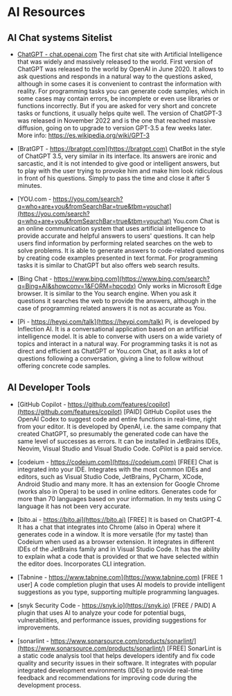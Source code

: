 # AI Resources

## AI Chat systems Sitelist 

* [ChatGPT - chat.openai.com](chat.openai.com)
  The first chat site with Artificial Intelligence that was widely and massively released to the world. First version of ChatGPT was released to the world by OpenAI in June 2020.
  It allows to ask questions and responds in a natural way to the questions asked, although in some cases it is convenient to contrast the information with reality. For programming tasks you can generate code samples, which in some cases may contain errors, be incomplete or even use libraries or functions incorrectly. But if you are asked for very short and concrete tasks or functions, it usually helps quite well.
  The version of ChatGPT-3 was released in November 2022 and is the one that reached massive diffusion, going on to upgrade to version GPT-3.5 a few weeks later.
  More info: https://es.wikipedia.org/wiki/GPT-3 

* [BratGPT - https://bratgpt.com](https://bratgpt.com)
  ChatBot in the style of ChatGPT 3.5, very similar in its interface. Its answers are ironic and sarcastic, and it is not intended to give good or intelligent answers, but to play with the user trying to provoke him and make him look ridiculous in front of his questions. Simply to pass the time and close it after 5 minutes.

* [YOU.com - https://you.com/search?q=who+are+you&fromSearchBar=true&tbm=youchat](https://you.com/search?q=who+are+you&fromSearchBar=true&tbm=youchat)
  You.com Chat is an online communication system that uses artificial intelligence to provide accurate and helpful answers to users' questions. It can help users find information by performing related searches on the web to solve problems. It is able to generate answers to code-related questions by creating code examples presented in text format. For programming tasks it is similar to ChatGPT but also offers web search results. 

* [Bing Chat - https://www.bing.com](https://www.bing.com/search?q=Bing+AI&showconv=1&FORM=hpcodx)
  Only works in Microsoft Edge browser. It is similar to the You search engine. When you ask it questions it searches the web to provide the answers, although in the case of programming related answers it is not as accurate as You.

* [Pi - https://heypi.com/talk](https://heypi.com/talk)
  Pi, is developed by Inflection AI. It is a conversational application based on an artificial intelligence model. It is able to converse with users on a wide variety of topics and interact in a natural way. For programming tasks it is not as direct and efficient as ChatGPT or You.com Chat, as it asks a lot of questions following a conversation, giving a line to follow without offering concrete code samples.



## AI Developer Tools

* [GitHub Copilot - https://github.com/features/copilot](https://github.com/features/copilot) [PAID]
  GitHub Copilot uses the OpenAI Codex to suggest code and entire functions in real-time, right from your editor.
  It is developed by OpenAI, i.e. the same company that created ChatGPT, so presumably the generated code can have the same level of successes as errors.
  It can be installed in JetBrains IDEs, Neovim, Visual Studio and Visual Studio Code. CoPilot is a paid service.
  
* [codeium - https://codeium.com](https://codeium.com) [FREE] 
  Chat is integrated into your IDE. Integrates with the most common IDEs and editors, such as Visual Studio Code, JetBrains, PyCharm, XCode, Android Studio and many more. It has an extension for Google Chrome (works also in Opera) to be used in online editors.
  Generates code for more than 70 languages based on your information. In my tests using C language it has not been very accurate.


* [bito.ai - https://bito.ai](https://bito.ai) [FREE]
  It is based on ChatGPT-4. It has a chat that integrates into Chrome (also in Opera) where it generates code in a window. It is more versatile (for my taste) than Codeium when used as a browser extension. It integrates in different IDEs of the JetBrains family and in Visual Studio Code. It has the ability to explain what a code that is provided or that we have selected within the editor does. Incorporates CLI integration.

* [Tabnine - https://www.tabnine.com](https://www.tabnine.com) [FREE 1 user]
  A code completion plugin that uses AI models to provide intelligent suggestions as you type, supporting multiple programming languages.

* [snyk Security Code - https://snyk.io](https://snyk.io) [FREE / PAID]
  A plugin that uses AI to analyze your code for potential bugs, vulnerabilities, and performance issues, providing suggestions for improvements.

* [sonarlint - https://www.sonarsource.com/products/sonarlint/](https://www.sonarsource.com/products/sonarlint/) [FREE]
  SonarLint is a static code analysis tool that helps developers identify and fix code quality and security issues in their software. It integrates with popular integrated development environments (IDEs) to provide real-time feedback and recommendations for improving code during the development process.
  

